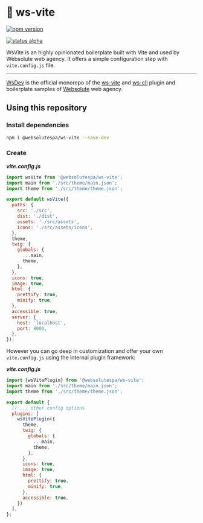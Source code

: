 # 🔵 ws-vite

[![npm version](https://badge.fury.io/js/%40websolutespa%2Fws-vite.svg)](https://badge.fury.io/js/%40websolutespa%2Fws-vite)

[![status alpha](https://img.shields.io/badge/status-alpha-red.svg)](https://shields.io/)

WsVite is an highly opinionated boilerplate built with Vite and used by Websolute web agency.
It offers a simple configuration step with `vite.config.js` file.
___
[WsDev](https://github.com/websolutespa/wsdev) is the official monorepo of the [ws-vite](https://github.com/websolutespa/wsdev/blob/main/packages/ws-vite/README.md) and [ws-cli](https://github.com/websolutespa/wsdev/blob/main/packages/ws-cli/README.md) plugin and boilerplate samples of [Websolute](https://www.websolute.com) web agency.

## Using this repository

### Install dependencies

```sh
npm i @websolutespa/ws-vite --save-dev
```
### Create 

***vite.config.js***
```js
import wsVite from '@websolutespa/ws-vite';
import main from './src/theme/main.json';
import theme from './src/theme/theme.json';

export default wsVite({
  paths: {
    src: './src',
    dist: './dist',
    assets: './src/assets',
    icons: './src/assets/icons',
  },
  theme,
  twig: {
    globals: {
      ...main,
      theme,
    },
  },
  icons: true,
  image: true,
  html: {
    prettify: true,
    minify: true,
  },
  accessible: true,
  server: {
    host: 'localhost',
    port: 8000,
  },
});
```

However you can go deep in customization and offer your own `vite.config.js`
using the internal plugin framework:

***vite.config.js***
```js
import {wsVitePlugin} from '@websolutespa/ws-vite';
import main from './src/theme/main.json';
import theme from './src/theme/theme.json';

export default {
  // ... other config options
  plugins: [
    wsVitePlugin({
      theme,
      twig: {
        globals: {
          ...main,
          theme,
        },
      },
      icons: true,
      image: true,
      html: {
        prettify: true,
        minify: true,
      },
      accessible: true,
    })
  ],
};
```
